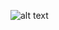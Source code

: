 ![alt text](https://i0.wp.com/filmloverss.com/wp-content/uploads/2015/11/leon-the-professional-filmloverss2.jpg?fit=720%2C400&ssl=1)
